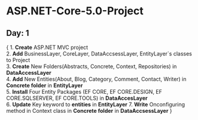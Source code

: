 # ASP.NET-Core-5.0-Project
## Day: 1
{
        1. **Create** ASP.NET MVC project <br/>
        2. **Add** BusinessLayer, CoreLayer, DataAccsessLayer, EntityLayer`s classes to Project <br/>
        3. **Create** New Folders(Abstracts, Concrete, Context, Repositories) in **DataAccessLayer** <br/>
        4. **Add** New Entities(About, Blog, Category, Comment, Contact, Writer) in **Concrete folder** in **EntityLayer** <br/>
        5. **Install** Four Entity Packages (EF CORE, EF CORE.DESIGN, EF CORE.SQLSERVER, EF CORE.TOOLS) in **DataAccesLayer** <br/>
        6. **Update** Key keyword to **entities** in **EntityLayer**
        7. **Write** Onconfiguring method in Context class in **Concrete folder** in **DataAccsessLayer**
}
